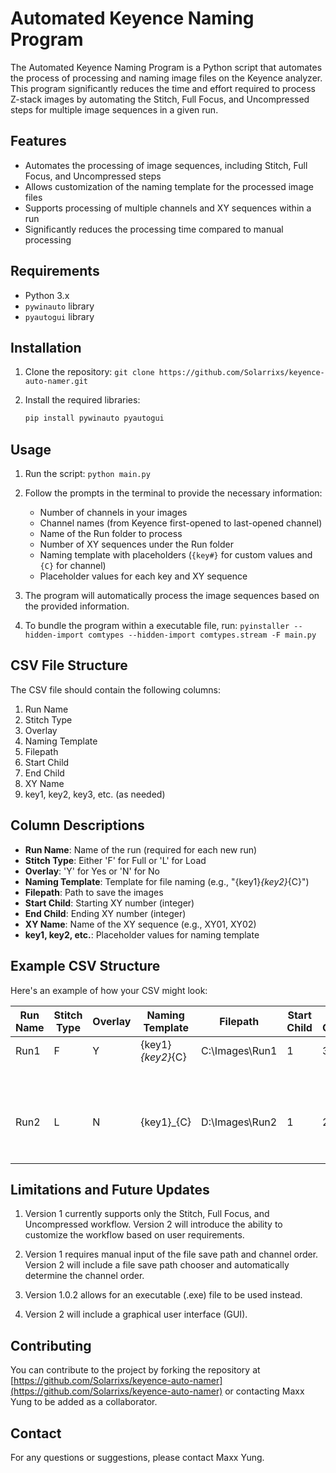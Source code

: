 # Automated Keyence Naming Program

The Automated Keyence Naming Program is a Python script that automates the process of processing and naming image files on the Keyence analyzer. This program significantly reduces the time and effort required to process Z-stack images by automating the Stitch, Full Focus, and Uncompressed steps for multiple image sequences in a given run.

## Features

- Automates the processing of image sequences, including Stitch, Full Focus, and Uncompressed steps
- Allows customization of the naming template for the processed image files
- Supports processing of multiple channels and XY sequences within a run
- Significantly reduces the processing time compared to manual processing

## Requirements

- Python 3.x
- `pywinauto` library
- `pyautogui` library

## Installation

1. Clone the repository:
   `git clone https://github.com/Solarrixs/keyence-auto-namer.git`

2. Install the required libraries:
   ```bash
   pip install pywinauto pyautogui
   ```

## Usage

1. Run the script:
   `python main.py`

2. Follow the prompts in the terminal to provide the necessary information:
   - Number of channels in your images
   - Channel names (from Keyence first-opened to last-opened channel)
   - Name of the Run folder to process
   - Number of XY sequences under the Run folder
   - Naming template with placeholders (`{key#}` for custom values and `{C}` for channel)
   - Placeholder values for each key and XY sequence

3. The program will automatically process the image sequences based on the provided information.

4. To bundle the program within a executable file, run: `pyinstaller --hidden-import comtypes --hidden-import comtypes.stream -F main.py`

## CSV File Structure
The CSV file should contain the following columns:
1. Run Name
2. Stitch Type
3. Overlay
4. Naming Template
5. Filepath
6. Start Child
7. End Child
8. XY Name
9. key1, key2, key3, etc. (as needed)

## Column Descriptions
- **Run Name**: Name of the run (required for each new run)
- **Stitch Type**: Either 'F' for Full or 'L' for Load
- **Overlay**: 'Y' for Yes or 'N' for No
- **Naming Template**: Template for file naming (e.g., "{key1}_{key2}_{C}")
- **Filepath**: Path to save the images
- **Start Child**: Starting XY number (integer)
- **End Child**: Ending XY number (integer)
- **XY Name**: Name of the XY sequence (e.g., XY01, XY02)
- **key1, key2, etc.**: Placeholder values for naming template

## Example CSV Structure

Here's an example of how your CSV might look:

| Run Name | Stitch Type | Overlay | Naming Template | Filepath      | Start Child | End Child | XY Name | key1   | key2 |
|----------|-------------|---------|-----------------|---------------|-------------|-----------|---------|--------|------|
| Run1     | F           | Y       | {key1}_{key2}_{C} | C:\Images\Run1 | 1           | 3         |         |        |      |
|          |             |         |                 |               |             |           | XY01    | sample1| day1 |
|          |             |         |                 |               |             |           | XY02    | sample2| day1 |
|          |             |         |                 |               |             |           | XY03    | sample3| day1 |
| Run2     | L           | N       | {key1}_{C}       | D:\Images\Run2 | 1           | 2         |         |        |      |
|          |             |         |                 |               |             |           | XY01    | exp2   |      |
|          |             |         |                 |               |             |           | XY02    | exp2   |      |

## Limitations and Future Updates

1. Version 1 currently supports only the Stitch, Full Focus, and Uncompressed workflow. Version 2 will introduce the ability to customize the workflow based on user requirements.

2. Version 1 requires manual input of the file save path and channel order. Version 2 will include a file save path chooser and automatically determine the channel order.

3. Version 1.0.2 allows for an executable (.exe) file to be used instead.

4. Version 2 will include a graphical user interface (GUI).

## Contributing

You can contribute to the project by forking the repository at [https://github.com/Solarrixs/keyence-auto-namer](https://github.com/Solarrixs/keyence-auto-namer) or contacting Maxx Yung to be added as a collaborator.

## Contact

For any questions or suggestions, please contact Maxx Yung.